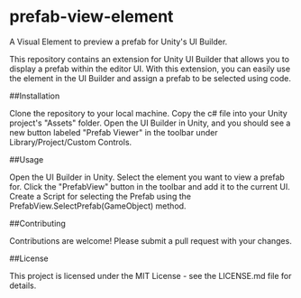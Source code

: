 # prefab-view-element
A Visual Element to preview a prefab for Unity's UI Builder.

This repository contains an extension for Unity UI Builder that allows you to display a prefab within the editor UI. With this extension, you can easily use the element in the UI Builder and assign a prefab to be selected using code.

##Installation

Clone the repository to your local machine.
Copy the c# file into your Unity project's "Assets" folder.
Open the UI Builder in Unity, and you should see a new button labeled "Prefab Viewer" in the toolbar under Library/Project/Custom Controls.

##Usage

Open the UI Builder in Unity.
Select the element you want to view a prefab for.
Click the "PrefabView" button in the toolbar and add it to the current UI.
Create a Script for selecting the Prefab using the PrefabView.SelectPrefab(GameObject) method.


##Contributing

Contributions are welcome! Please submit a pull request with your changes.

##License

This project is licensed under the MIT License - see the LICENSE.md file for details.